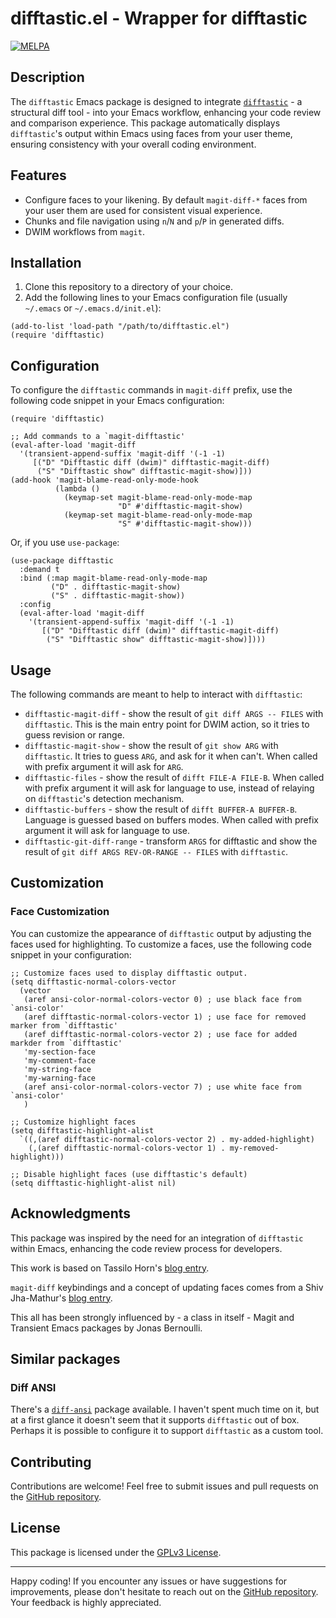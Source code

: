 # difftastic.el - Wrapper for difftastic

[![MELPA](https://melpa.org/packages/difftastic-badge.svg)](https://melpa.org/#/difftastic)

## Description

The `difftastic` Emacs package is designed to integrate [`difftastic`](https://github.com/wilfred/difftastic) - a structural diff tool - into your Emacs workflow, enhancing your code review and comparison experience. This package automatically displays `difftastic`'s output within Emacs using faces from your user theme, ensuring consistency with your overall coding environment.

## Features

- Configure faces to your likening. By default `magit-diff-*` faces from your user them are used for consistent visual experience.
- Chunks and file navigation using `n`/`N` and `p`/`P` in generated diffs.
- DWIM workflows from `magit`.

## Installation

1. Clone this repository to a directory of your choice.
2. Add the following lines to your Emacs configuration file (usually `~/.emacs` or `~/.emacs.d/init.el`):

```emacs-lisp
(add-to-list 'load-path "/path/to/difftastic.el")
(require 'difftastic)
```

## Configuration

To configure the `difftastic` commands in `magit-diff` prefix, use the following code snippet in your Emacs configuration:

```emacs-lisp
(require 'difftastic)

;; Add commands to a `magit-difftastic'
(eval-after-load 'magit-diff
  '(transient-append-suffix 'magit-diff '(-1 -1)
     [("D" "Difftastic diff (dwim)" difftastic-magit-diff)
      ("S" "Difftastic show" difftastic-magit-show)]))
(add-hook 'magit-blame-read-only-mode-hook
          (lambda ()
            (keymap-set magit-blame-read-only-mode-map
                        "D" #'difftastic-magit-show)
            (keymap-set magit-blame-read-only-mode-map
                        "S" #'difftastic-magit-show)))
```

Or, if you use `use-package`:
```emacs-lisp
(use-package difftastic
  :demand t
  :bind (:map magit-blame-read-only-mode-map
         ("D" . difftastic-magit-show)
         ("S" . difftastic-magit-show))
  :config
  (eval-after-load 'magit-diff
    '(transient-append-suffix 'magit-diff '(-1 -1)
       [("D" "Difftastic diff (dwim)" difftastic-magit-diff)
        ("S" "Difftastic show" difftastic-magit-show)])))
```

## Usage
The following commands are meant to help to interact with `difftastic`:

- `difftastic-magit-diff` - show the result of `git diff ARGS -- FILES` with `difftastic`. This is the main entry point for DWIM action, so it tries to guess revision or range.
- `difftastic-magit-show` - show the result of `git show ARG` with `difftastic`. It tries to guess `ARG`, and ask for it when can't. When called with prefix argument it will ask for `ARG`.
- `difftastic-files` - show the result of `difft FILE-A FILE-B`. When called with prefix argument it will ask for language to use, instead of relaying on `difftastic`'s detection mechanism.
- `difftastic-buffers` - show the result of `difft BUFFER-A BUFFER-B`. Language is guessed based on buffers modes. When called with prefix argument it will ask for language to use.
- `difftastic-git-diff-range` - transform `ARGS` for difftastic and show the result of `git diff ARGS REV-OR-RANGE -- FILES` with `difftastic`.

## Customization

### Face Customization

You can customize the appearance of `difftastic` output by adjusting the faces used for highlighting. To customize a faces, use the following code snippet in your configuration:

```emacs-lisp
;; Customize faces used to display difftastic output.
(setq difftastic-normal-colors-vector
  (vector
   (aref ansi-color-normal-colors-vector 0) ; use black face from `ansi-color'
   (aref difftastic-normal-colors-vector 1) ; use face for removed marker from `difftastic'
   (aref difftastic-normal-colors-vector 2) ; use face for added markder from `difftastic'
   'my-section-face
   'my-comment-face
   'my-string-face
   'my-warning-face
   (aref ansi-color-normal-colors-vector 7) ; use white face from `ansi-color'
   )

;; Customize highlight faces
(setq difftastic-highlight-alist
  `((,(aref difftastic-normal-colors-vector 2) . my-added-highlight)
    (,(aref difftastic-normal-colors-vector 1) . my-removed-highlight)))

;; Disable highlight faces (use difftastic's default)
(setq difftastic-highlight-alist nil)
```

## Acknowledgments

This package was inspired by the need for an integration of `difftastic` within Emacs, enhancing the code review process for developers.

This work is based on Tassilo Horn's [blog entry](https://tsdh.org/posts/2022-08-01-difftastic-diffing-with-magit.html).

`magit-diff` keybindings and a concept of updating faces comes from a Shiv Jha-Mathur's [blog entry](https://shivjm.blog/better-magit-diffs/).

This all has been strongly influenced by - a class in itself - Magit and Transient Emacs packages by Jonas Bernoulli.

## Similar packages

### Diff ANSI

There's a [`diff-ansi`](https://codeberg.org/ideasman42/emacs-diff-ansi) package available. I haven't spent much time on it, but at a first glance it doesn't seem that it supports `difftastic` out of box. Perhaps it is possible to configure it to support `difftastic` as a custom tool.

## Contributing

Contributions are welcome! Feel free to submit issues and pull requests on the [GitHub repository](https://github.com/pkryger/difftastic.el).

## License

This package is licensed under the [GPLv3 License](https://www.gnu.org/licenses/gpl-3.0.en.html).

---

Happy coding! If you encounter any issues or have suggestions for improvements, please don't hesitate to reach out on the [GitHub repository](https://github.com/pkryger/difftastic.el). Your feedback is highly appreciated.
